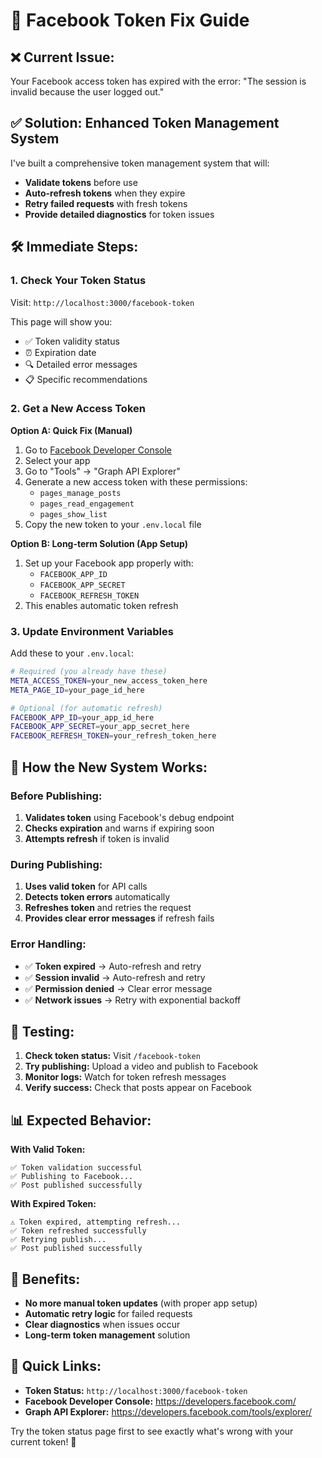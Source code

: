 # 🔧 Facebook Token Fix Guide

## ❌ **Current Issue:**
Your Facebook access token has expired with the error: "The session is invalid because the user logged out."

## ✅ **Solution: Enhanced Token Management System**

I've built a comprehensive token management system that will:
- **Validate tokens** before use
- **Auto-refresh tokens** when they expire
- **Retry failed requests** with fresh tokens
- **Provide detailed diagnostics** for token issues

## 🛠️ **Immediate Steps:**

### 1. **Check Your Token Status**
Visit: `http://localhost:3000/facebook-token`

This page will show you:
- ✅ Token validity status
- ⏰ Expiration date
- 🔍 Detailed error messages
- 📋 Specific recommendations

### 2. **Get a New Access Token**

**Option A: Quick Fix (Manual)**
1. Go to [Facebook Developer Console](https://developers.facebook.com/)
2. Select your app
3. Go to "Tools" → "Graph API Explorer"
4. Generate a new access token with these permissions:
   - `pages_manage_posts`
   - `pages_read_engagement`
   - `pages_show_list`
5. Copy the new token to your `.env.local` file

**Option B: Long-term Solution (App Setup)**
1. Set up your Facebook app properly with:
   - `FACEBOOK_APP_ID`
   - `FACEBOOK_APP_SECRET`
   - `FACEBOOK_REFRESH_TOKEN`
2. This enables automatic token refresh

### 3. **Update Environment Variables**

Add these to your `.env.local`:

```bash
# Required (you already have these)
META_ACCESS_TOKEN=your_new_access_token_here
META_PAGE_ID=your_page_id_here

# Optional (for automatic refresh)
FACEBOOK_APP_ID=your_app_id_here
FACEBOOK_APP_SECRET=your_app_secret_here
FACEBOOK_REFRESH_TOKEN=your_refresh_token_here
```

## 🔄 **How the New System Works:**

### **Before Publishing:**
1. **Validates token** using Facebook's debug endpoint
2. **Checks expiration** and warns if expiring soon
3. **Attempts refresh** if token is invalid

### **During Publishing:**
1. **Uses valid token** for API calls
2. **Detects token errors** automatically
3. **Refreshes token** and retries the request
4. **Provides clear error messages** if refresh fails

### **Error Handling:**
- ✅ **Token expired** → Auto-refresh and retry
- ✅ **Session invalid** → Auto-refresh and retry  
- ✅ **Permission denied** → Clear error message
- ✅ **Network issues** → Retry with exponential backoff

## 🧪 **Testing:**

1. **Check token status:** Visit `/facebook-token`
2. **Try publishing:** Upload a video and publish to Facebook
3. **Monitor logs:** Watch for token refresh messages
4. **Verify success:** Check that posts appear on Facebook

## 📊 **Expected Behavior:**

**With Valid Token:**
```
✅ Token validation successful
✅ Publishing to Facebook...
✅ Post published successfully
```

**With Expired Token:**
```
⚠️ Token expired, attempting refresh...
✅ Token refreshed successfully
✅ Retrying publish...
✅ Post published successfully
```

## 🚀 **Benefits:**

- **No more manual token updates** (with proper app setup)
- **Automatic retry logic** for failed requests
- **Clear diagnostics** when issues occur
- **Long-term token management** solution

## 🔗 **Quick Links:**

- **Token Status:** `http://localhost:3000/facebook-token`
- **Facebook Developer Console:** https://developers.facebook.com/
- **Graph API Explorer:** https://developers.facebook.com/tools/explorer/

Try the token status page first to see exactly what's wrong with your current token! 🎯 